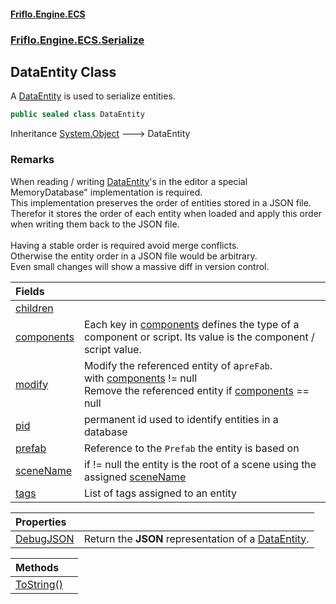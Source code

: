#### [Friflo.Engine.ECS](index.md 'index')
### [Friflo.Engine.ECS.Serialize](Friflo.Engine.ECS.Serialize.md 'Friflo.Engine.ECS.Serialize')

## DataEntity Class

A [DataEntity](DataEntity.md 'Friflo.Engine.ECS.Serialize.DataEntity') is used to serialize entities.

```csharp
public sealed class DataEntity
```

Inheritance [System.Object](https://docs.microsoft.com/en-us/dotnet/api/System.Object 'System.Object') &#129106; DataEntity

### Remarks
When reading / writing [DataEntity](DataEntity.md 'Friflo.Engine.ECS.Serialize.DataEntity')'s in the editor a special MemoryDatabase" implementation is required.<br/>
This implementation preserves the order of entities stored in a JSON file.<br/>
Therefor it stores the order of each entity when loaded and apply this order when writing them back to the JSON file.<br/><br/>
Having a stable order is required avoid merge conflicts.<br/>
Otherwise the entity order in a JSON file would be arbitrary.<br/>
Even small changes will show a massive diff in version control.

| Fields | |
| :--- | :--- |
| [children](DataEntity.children.md 'Friflo.Engine.ECS.Serialize.DataEntity.children') | |
| [components](DataEntity.components.md 'Friflo.Engine.ECS.Serialize.DataEntity.components') | Each key in [components](DataEntity.components.md 'Friflo.Engine.ECS.Serialize.DataEntity.components') defines the type of a component or script. Its value is the component / script value. |
| [modify](DataEntity.modify.md 'Friflo.Engine.ECS.Serialize.DataEntity.modify') | Modify the referenced entity of a`preFab`.<br/> with [components](DataEntity.components.md 'Friflo.Engine.ECS.Serialize.DataEntity.components') != null<br/> Remove the referenced entity if [components](DataEntity.components.md 'Friflo.Engine.ECS.Serialize.DataEntity.components') == null |
| [pid](DataEntity.pid.md 'Friflo.Engine.ECS.Serialize.DataEntity.pid') | permanent id used to identify entities in a database |
| [prefab](DataEntity.prefab.md 'Friflo.Engine.ECS.Serialize.DataEntity.prefab') | Reference to the `Prefab` the entity is based on |
| [sceneName](DataEntity.sceneName.md 'Friflo.Engine.ECS.Serialize.DataEntity.sceneName') | if != null the entity is the root of a scene using the assigned [sceneName](DataEntity.sceneName.md 'Friflo.Engine.ECS.Serialize.DataEntity.sceneName') |
| [tags](DataEntity.tags.md 'Friflo.Engine.ECS.Serialize.DataEntity.tags') | List of tags assigned to an entity |

| Properties | |
| :--- | :--- |
| [DebugJSON](DataEntity.DebugJSON.md 'Friflo.Engine.ECS.Serialize.DataEntity.DebugJSON') | Return the <b>JSON</b> representation of a [DataEntity](DataEntity.md 'Friflo.Engine.ECS.Serialize.DataEntity'). |

| Methods | |
| :--- | :--- |
| [ToString()](DataEntity.ToString().md 'Friflo.Engine.ECS.Serialize.DataEntity.ToString()') | |
